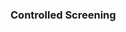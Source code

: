 ### Controlled Screening

<code src='./Filter.tsx' desc='Setting the column.filteredValue property means that filtering will become controlled'></code>

